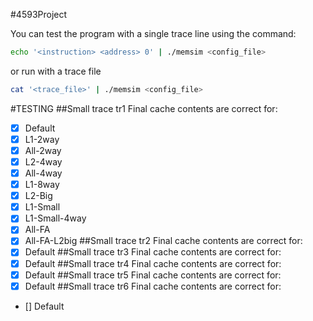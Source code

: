 #4593Project

You can test the program with a single trace line using the command: 
```sh
echo '<instruction> <address> 0' | ./memsim <config_file>
```
or run with a trace file
```sh
cat '<trace_file>' | ./memsim <config_file>
```

#TESTING
##Small trace tr1 
Final cache contents are correct for:
- [x] Default
- [x] L1-2way
- [x] All-2way
- [x] L2-4way
- [x] All-4way
- [x] L1-8way
- [x] L2-Big
- [x] L1-Small
- [x] L1-Small-4way
- [x] All-FA
- [x] All-FA-L2big
##Small trace tr2
Final cache contents are correct for:
- [x] Default
##Small trace tr3
Final cache contents are correct for:
- [x] Default
##Small trace tr4
Final cache contents are correct for:
- [x] Default
##Small trace tr5
Final cache contents are correct for:
- [x] Default
##Small trace tr6
Final cache contents are correct for:
- [] Default